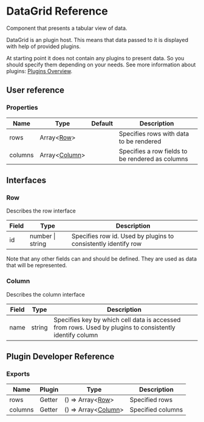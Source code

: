 # DataGrid Reference

Component that presents a tabular view of data.

DataGrid is an plugin host. This means that data passed to it is displayed with help of provided plugins.

At starting point it does not contain any plugins to present data. So you should specify them depending on your needs. See more information about plugins: [Plugins Overview](../README.md#plugins-overview).

## User reference

### Properties

Name | Type | Default | Description
-----|------|---------|------------
rows | Array&lt;[Row](#row)&gt; | | Specifies rows with data to be rendered
columns | Array&lt;[Column](#column)&gt; | | Specifies a row fields to be rendered as columns

## Interfaces

### Row

Describes the row interface

Field | Type | Description
------|------|------------
id | number &#124; string | Specifies row id. Used by plugins to consistently identify row

Note that any other fields can and should be defined. They are used as data that will be represented.

### Column

Describes the column interface

Field | Type | Description
------|------|------------
name | string | Specifies key by which cell data is accessed from rows. Used by plugins to consistently identify column

## Plugin Developer Reference

### Exports

Name | Plugin | Type | Description
-----|--------|------|------------
rows | Getter | () => Array&lt;[Row](#row)&gt; | Specified rows
columns | Getter | () => Array&lt;[Column](#column)&gt; | Specified columns
